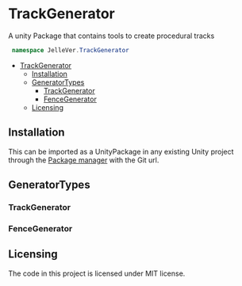 # TrackGenerator
A unity Package that contains tools to create procedural tracks

```cs
 namespace JelleVer.TrackGenerator
```


<!-- @import "[TOC]" {cmd="toc" depthFrom=1 depthTo=6 orderedList=false} -->

<!-- code_chunk_output -->

- [TrackGenerator](#trackgenerator)
  - [Installation](#installation)
  - [GeneratorTypes](#generatortypes)
    - [TrackGenerator](#trackgenerator-1)
    - [FenceGenerator](#fencegenerator)
  - [Licensing](#licensing)

<!-- /code_chunk_output -->

## Installation

This can be imported as a UnityPackage in any existing Unity project through the [Package manager](https://docs.unity3d.com/Manual/Packages.html) with the Git url.

## GeneratorTypes

### TrackGenerator

### FenceGenerator


## Licensing

The code in this project is licensed under MIT license.